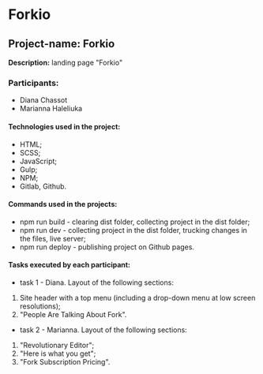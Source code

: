 # Forkio

## Project-name: Forkio

**Description:** landing page "Forkio"

### Participants:
* Diana Chassot
* Marianna Haleliuka

#### Technologies used in the project:
* HTML;
* SCSS;
* JavaScript;
* Gulp;
* NPM;
* Gitlab, Github.

#### Commands used in the projects:
* npm run build - clearing dist folder, collecting project in the dist folder;
* npm run dev - collecting project in the dist folder, trucking changes in the files, live server;
* npm run deploy - publishing project on  Github pages. 

#### Tasks executed by each participant:
* task 1 - Diana.
Layout of the following sections:
1. Site header with a top menu (including a drop-down menu at low screen resolutions);
2. "People Are Talking About Fork".
* task 2 - Marianna.
Layout of the following sections:
1. "Revolutionary Editor";
2. "Here is what you get";
3. "Fork Subscription Pricing".
